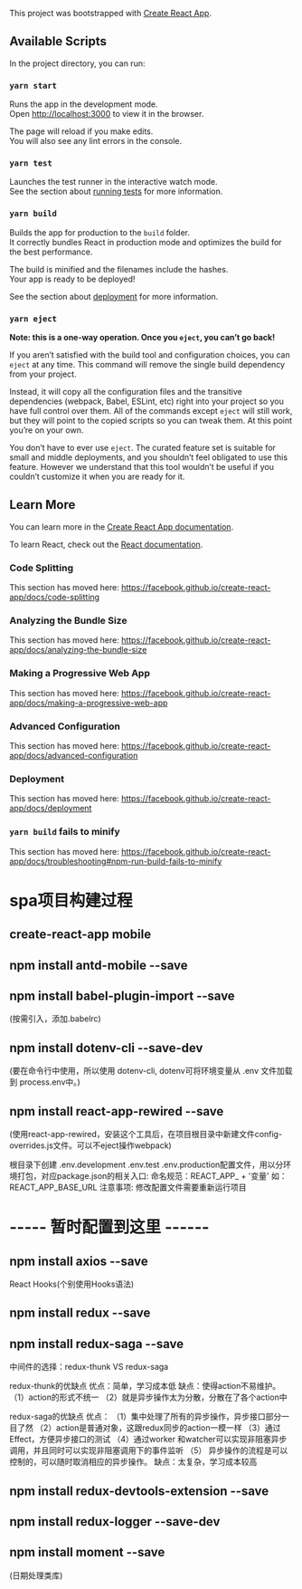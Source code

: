 This project was bootstrapped with [Create React App](https://github.com/facebook/create-react-app).

## Available Scripts

In the project directory, you can run:

### `yarn start`

Runs the app in the development mode.<br />
Open [http://localhost:3000](http://localhost:3000) to view it in the browser.

The page will reload if you make edits.<br />
You will also see any lint errors in the console.

### `yarn test`

Launches the test runner in the interactive watch mode.<br />
See the section about [running tests](https://facebook.github.io/create-react-app/docs/running-tests) for more information.

### `yarn build`

Builds the app for production to the `build` folder.<br />
It correctly bundles React in production mode and optimizes the build for the best performance.

The build is minified and the filenames include the hashes.<br />
Your app is ready to be deployed!

See the section about [deployment](https://facebook.github.io/create-react-app/docs/deployment) for more information.

### `yarn eject`

**Note: this is a one-way operation. Once you `eject`, you can’t go back!**

If you aren’t satisfied with the build tool and configuration choices, you can `eject` at any time. This command will remove the single build dependency from your project.

Instead, it will copy all the configuration files and the transitive dependencies (webpack, Babel, ESLint, etc) right into your project so you have full control over them. All of the commands except `eject` will still work, but they will point to the copied scripts so you can tweak them. At this point you’re on your own.

You don’t have to ever use `eject`. The curated feature set is suitable for small and middle deployments, and you shouldn’t feel obligated to use this feature. However we understand that this tool wouldn’t be useful if you couldn’t customize it when you are ready for it.

## Learn More

You can learn more in the [Create React App documentation](https://facebook.github.io/create-react-app/docs/getting-started).

To learn React, check out the [React documentation](https://reactjs.org/).

### Code Splitting

This section has moved here: https://facebook.github.io/create-react-app/docs/code-splitting

### Analyzing the Bundle Size

This section has moved here: https://facebook.github.io/create-react-app/docs/analyzing-the-bundle-size

### Making a Progressive Web App

This section has moved here: https://facebook.github.io/create-react-app/docs/making-a-progressive-web-app

### Advanced Configuration

This section has moved here: https://facebook.github.io/create-react-app/docs/advanced-configuration

### Deployment

This section has moved here: https://facebook.github.io/create-react-app/docs/deployment

### `yarn build` fails to minify

This section has moved here: https://facebook.github.io/create-react-app/docs/troubleshooting#npm-run-build-fails-to-minify


# spa项目构建过程

## create-react-app mobile

## npm install antd-mobile --save

## npm install babel-plugin-import --save
(按需引入，添加.babelrc)

## npm install dotenv-cli --save-dev
(要在命令行中使用，所以使用 dotenv-cli, dotenv可将环境变量从 .env 文件加载到 process.env中。)

## npm install react-app-rewired --save
(使用react-app-rewired，安装这个工具后，在项目根目录中新建文件config-overrides.js文件。可以不eject操作webpack)

根目录下创建 .env.development .env.test .env.production配置文件，用以分环境打包，对应package.json的相关入口:
命名规范：REACT_APP_ + '变量' 如：REACT_APP_BASE_URL
注意事项: 修改配置文件需要重新运行项目

# ----- 暂时配置到这里 ------

## npm install axios --save

React Hooks(个别使用Hooks语法) 

## npm install redux --save

## npm install redux-saga --save

中间件的选择：redux-thunk VS redux-saga

redux-thunk的优缺点
优点：简单，学习成本低
缺点：使得action不易维护。
（1）action的形式不统一
（2）就是异步操作太为分散，分散在了各个action中

redux-saga的优缺点
优点：
（1）集中处理了所有的异步操作，异步接口部分一目了然
（2）action是普通对象，这跟redux同步的action一模一样
（3）通过Effect，方便异步接口的测试
（4）通过worker 和watcher可以实现非阻塞异步调用，并且同时可以实现非阻塞调用下的事件监听
（5） 异步操作的流程是可以控制的，可以随时取消相应的异步操作。
缺点：太复杂，学习成本较高

## npm install redux-devtools-extension --save

## npm install redux-logger --save-dev 

## npm install moment --save
(日期处理类库)
